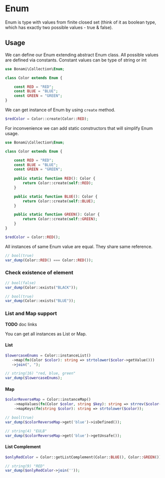 # Enum

Enum is type with values from finite closed set (think of it as boolean type, which has exactly two possible values - true & false).

## Usage

We can define our Enum extending abstract Enum class. All possible values are defined via constants. Constant values can be type of string or int
```php
use Bonami\Collection\Enum;

class Color extends Enum {

	const RED = "RED";
	const BLUE = "BLUE";
	const GREEN = "GREEN";
}
```

We can get instance of Enum by using `create` method. 
```php
$redColor = Color::create(Color::RED);
```

For inconvenience we can add static constructors that will simplify Enum usage.
```php
use Bonami\Collection\Enum;

class Color extends Enum {

	const RED = "RED";
	const BLUE = "BLUE";
	const GREEN = "GREEN";
	
	public static function RED(): Color {
		return Color::create(self::RED);
	}

	public static function BLUE(): Color {
		return Color::create(self::BLUE);
	}

	public static function GREEN(): Color {
		return Color::create(self::GREEN);
	}
}

$redColor = Color::RED();
```

All instances of same Enum value are equal. They share same reference.
```php
// bool(true)
var_dump(Color::RED() === Color::RED());
```

### Check existence of element
 ```php
// bool(false)
var_dump(Color::exists("BLACK"));

// bool(true)
var_dump(Color::exists("BLUE"));
 ```

### List and Map support
**TODO** doc links

You can get all instances as List or Map.

#### List
 ```php
$lowercaseEnums = Color::instanceList()
	->map(fn(Color $color): string => strtolower($color->getValue()))
	->join(", ");

// string(16) "red, blue, green"
var_dump($lowercaseEnums);
```

#### Map
```php
$colorReverseMap = Color::instanceMap()
	->mapValues(fn(Color $color, string $key): string => strrev($color->getValue()))
	->mapKeys(fn(string $color): string => strtolower($color));

// bool(true)
var_dump($colorReverseMap->get('blue')->isDefined());

// string(4) "EULB"
var_dump($colorReverseMap->get('blue')->getUnsafe());
```

####  List Complement

```php
$onlyRedColor = Color::getListComplement(Color::BLUE(), Color::GREEN());

// string(9) "RED"
var_dump($onlyRedColor->join(''));
```
